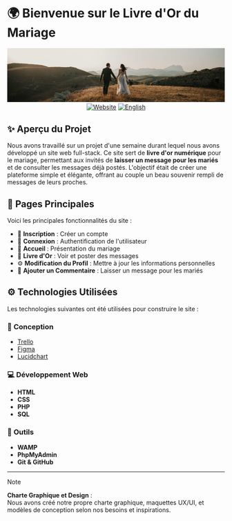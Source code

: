 # 🌍 Bienvenue sur le Livre d'Or du Mariage

<div align="center">

  ![](/assets/img/img-markdown.png)  
  [![Website](https://img.shields.io/badge/Live%20Site-Click%20Here-brown)](https://yourwebsite.com) [![English](https://img.shields.io/badge/Anglais-%20Cliquez%20Hici-blue)](../README.md)

</div>

## ✨ Aperçu du Projet  
Nous avons travaillé sur un projet d'une semaine durant lequel nous avons développé un site web full-stack. Ce site sert de **livre d'or numérique** pour le mariage, permettant aux invités de **laisser un message pour les mariés** et de consulter les messages déjà postés. L'objectif était de créer une plateforme simple et élégante, offrant au couple un beau souvenir rempli de messages de leurs proches.

## 📌 Pages Principales  
Voici les principales fonctionnalités du site :

- 📝 **Inscription** : Créer un compte  
- 🔑 **Connexion** : Authentification de l'utilisateur  
- 🏡 **Accueil** : Présentation du mariage  
- 📜 **Livre d'Or** : Voir et poster des messages  
- ⚙️ **Modification du Profil** : Mettre à jour les informations personnelles  
- 💬 **Ajouter un Commentaire** : Laisser un message pour les mariés  

## ⚙️ Technologies Utilisées  
Les technologies suivantes ont été utilisées pour construire le site :

### 🎨 **Conception**
- [Trello](https://trello.com/fr)  
- [Figma](https://www.figma.com/fr-fr/)  
- [Lucidchart](https://www.lucidchart.com/pages/fr)  

### 💻 **Développement Web**  
- **HTML**  
- **CSS**  
- **PHP**  
- **SQL**  

### 🔧 **Outils**  
- **WAMP**  
- **PhpMyAdmin**  
- **Git & GitHub**  

---

> [!NOTE] 
> **Charte Graphique et Design** :  
> Nous avons créé notre propre charte graphique, maquettes UX/UI, et modèles de conception selon nos besoins et inspirations.
